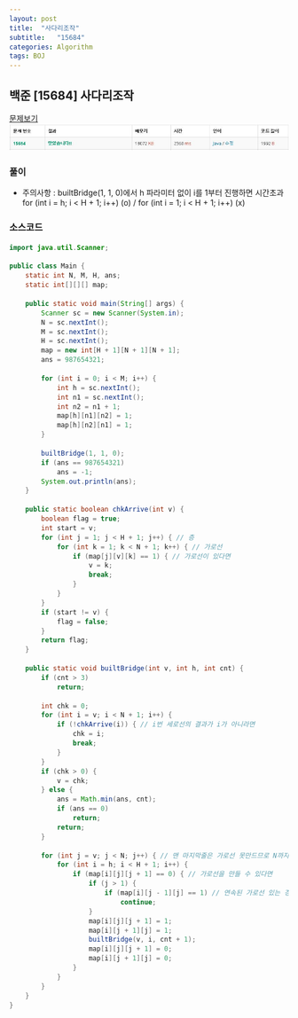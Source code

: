 ```yaml
---
layout: post
title:  "사다리조작"
subtitle:   "15684"
categories: Algorithm
tags: BOJ
---
```


## 백준 [15684] 사다리조작
[문제보기](https://www.acmicpc.net/problem/15684) <br>
![Alt text](/assets/img/baekjoon/15684.JPG)

### 풀이
- 주의사항 : builtBridge(1, 1, 0)에서 h 파라미터 없이 i를 1부터 진행하면 시간초과  <br>
  for (int i = h; i < H + 1; i++) (o) / for (int i = 1; i < H + 1; i++) (x)


### 소스코드

~~~ java
import java.util.Scanner;

public class Main {
	static int N, M, H, ans;
	static int[][][] map;

	public static void main(String[] args) {
		Scanner sc = new Scanner(System.in);
		N = sc.nextInt();
		M = sc.nextInt();
		H = sc.nextInt();
		map = new int[H + 1][N + 1][N + 1];
		ans = 987654321;

		for (int i = 0; i < M; i++) {
			int h = sc.nextInt();
			int n1 = sc.nextInt();
			int n2 = n1 + 1;
			map[h][n1][n2] = 1;
			map[h][n2][n1] = 1;
		}

		builtBridge(1, 1, 0);
		if (ans == 987654321)
			ans = -1;
		System.out.println(ans);
	}

	public static boolean chkArrive(int v) {
		boolean flag = true;
		int start = v;
		for (int j = 1; j < H + 1; j++) { // 층
			for (int k = 1; k < N + 1; k++) { // 가로선
				if (map[j][v][k] == 1) { // 가로선이 있다면
					v = k;
					break;
				}
			}
		}
		if (start != v) {
			flag = false;
		}
		return flag;
	}

	public static void builtBridge(int v, int h, int cnt) {
		if (cnt > 3)
			return;

		int chk = 0;
		for (int i = v; i < N + 1; i++) {
			if (!chkArrive(i)) { // i번 세로선의 결과가 i가 아니라면
				chk = i;
				break;
			}
		}
		if (chk > 0) {
			v = chk;
		} else {
			ans = Math.min(ans, cnt);
			if (ans == 0)
				return;
			return;
		}

		for (int j = v; j < N; j++) { // 맨 마지막줄은 가로선 못만드므로 N까지
			for (int i = h; i < H + 1; i++) {
				if (map[i][j][j + 1] == 0) { // 가로선을 만들 수 있다면
					if (j > 1) {
						if (map[i][j - 1][j] == 1) // 연속된 가로선 있는 경우
							continue;
					}
					map[i][j][j + 1] = 1;
					map[i][j + 1][j] = 1;
					builtBridge(v, i, cnt + 1);
					map[i][j][j + 1] = 0;
					map[i][j + 1][j] = 0;
				}
			}
		}
	}
}
~~~
